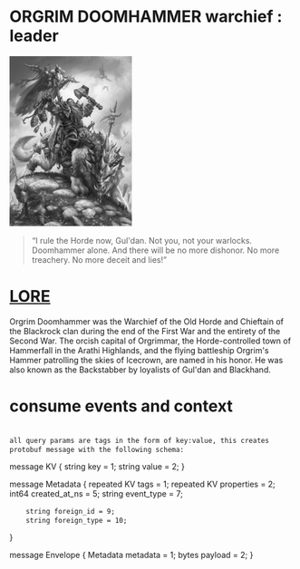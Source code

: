 # ORGRIM DOOMHAMMER  warchief : leader

![orgrim](../../assets/orgrim.jpg)

> “I rule the Horde now, Gul'dan. Not you, not your
>  warlocks. Doomhammer alone. And there will be no more dishonor. No
>  more treachery. No more deceit and lies!”


# [LORE](https://wow.gamepedia.com/Orgrim_Doomhammer)

Orgrim Doomhammer was the Warchief of the Old Horde and Chieftain of
the Blackrock clan during the end of the First War and the entirety of
the Second War. The orcish capital of Orgrimmar, the Horde-controlled
town of Hammerfall in the Arathi Highlands, and the flying battleship
Orgrim's Hammer patrolling the skies of Icecrown, are named in his
honor. He was also known as the Backstabber by loyalists of Gul'dan
and Blackhand.


# consume events and context

```

all query params are tags in the form of key:value, this creates protobuf message with the following schema:

```
message KV {
        string key = 1;
        string value = 2;
}

message Metadata {
        repeated KV tags = 1;
        repeated KV properties = 2;
        int64 created_at_ns  = 5;
        string event_type = 7;

        string foreign_id = 9;
        string foreign_type = 10;
}

message Envelope {
        Metadata metadata = 1;
        bytes payload = 2;
}

```
